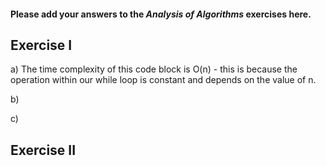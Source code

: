 #### Please add your answers to the ***Analysis of  Algorithms*** exercises here.

## Exercise I

a) The time complexity of this code block is O(n) - this is because the operation within our while loop is constant and depends on the value of n.


b)


c)

## Exercise II


